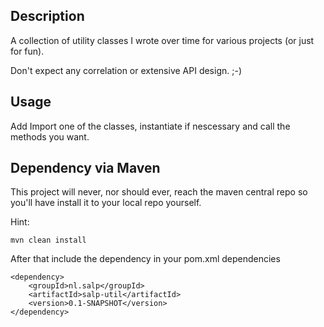 Description
------------------------
A collection of utility classes I wrote over time for various projects (or just for fun).

Don't expect any correlation or extensive API design. ;-)

Usage
-----------------------
Add Import one of the classes, instantiate if nescessary and call the methods you want.

Dependency via Maven
----------------------
This project will never, nor should ever, reach the maven central repo so you'll have install it to your local repo yourself.

Hint:

    mvn clean install

After that include the dependency in your pom.xml dependencies

    <dependency>
        <groupId>nl.salp</groupId>
        <artifactId>salp-util</artifactId>
        <version>0.1-SNAPSHOT</version>
    </dependency>
